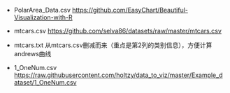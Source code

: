  * PolarArea_Data.csv
  https://github.com/EasyChart/Beautiful-Visualization-with-R

 * mtcars.csv
 https://github.com/selva86/datasets/raw/master/mtcars.csv

 * mtcars.txt
 从mtcars.csv删减而来（重点是第2列的类别信息），方便计算andrews曲线

 * 1_OneNum.csv
 https://raw.githubusercontent.com/holtzy/data_to_viz/master/Example_dataset/1_OneNum.csv